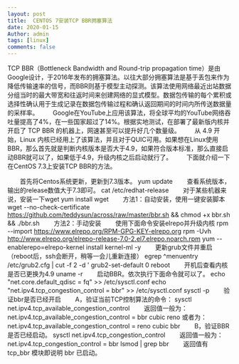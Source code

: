 ```yaml
---
layout: post
title:  CENTOS 7安装TCP BBR拥塞算法
date: 2020-01-15
Author: admin
tags: [linux]
comments: false
---
```

TCP BBR（Bottleneck Bandwidth and Round-trip propagation time）是由Google设计，于2016年发布的拥塞算法。以往大部分拥塞算法是基于丢包来作为降低传输速率的信号，而BBR则基于模型主动探测。该算法使用网络最近出站数据分组当时的最大带宽和往返时间来创建网络的显式模型。数据包传输的每个累积或选择性确认用于生成记录在数据包传输过程和确认返回期间的时间内所传送数据量的采样率。
　　Google在YouTube上应用该算法，将全球平均的YouTube网络吞吐量提高了4%，在一些国家超过了14%。根据实地测试，在部署了最新版内核并开启了 TCP BBR 的机器上，网速甚至可以提升好几个数量级。
　　从 4.9 开始，Linux 内核已经用上了该算法，并且对于QUIC可用。如果想在Linux使用BBR，那么首先就是判断内核版本是否大于4.9，如果符合版本标准，那么直接启动BBR就可以了，如果低于4.9，升级内核之后启动就行了。
　　下面就介绍一下在CentOS 7.3上安装TCP BBR的方法。

　　首先将Centos系统更新，更新到7.3版本。
yum update
　　查看系统版本，输出的release数值大于7.3即可。
cat /etc/redhat-release
　　对于某些机器来说，安装一下wget
yum install wget
　　方法1：自动安装，使用一键安装脚本
wget --no-check-certificate https://github.com/teddysun/across/raw/master/bbr.sh && chmod +x bbr.sh && ./bbr.sh
　　方法2：手动安装
　　使用下面命令安装elrepo并升级内核
rpm --import https://www.elrepo.org/RPM-GPG-KEY-elrepo.org
rpm -Uvh http://www.elrepo.org/elrepo-release-7.0-2.el7.elrepo.noarch.rpm
yum --enablerepo=elrepo-kernel install kernel-ml -y
　　更新grub文件并重启（reboot后，ssh会断开，稍等一会儿重新连接）
egrep ^menuentry /etc/grub2.cfg | cut -f 2 -d \'
grub2-set-default 0
reboot
　　开机后查看内核是否已更换为4.9
uname -r
　　启动BBR。依次执行下面命令就可以了。
echo "net.core.default_qdisc = fq" >> /etc/sysctl.conf 
echo "net.ipv4.tcp_congestion_control = bbr" >> /etc/sysctl.conf 
sysctl -p 
　　验证bbr是否已经开启
　　A，验证当前TCP控制算法的命令：
sysctl net.ipv4.tcp_available_congestion_control
　　返回值一般为：net.ipv4.tcp_available_congestion_control = bbr cubic reno 或者为：net.ipv4.tcp_available_congestion_control = reno cubic bbr
　　B，验证BBR是否已经启动。
sysctl net.ipv4.tcp_congestion_control
　　返回值一般为：net.ipv4.tcp_congestion_control = bbr
lsmod | grep bbr
　　返回值有 tcp_bbr 模块即说明 bbr 已启动。
